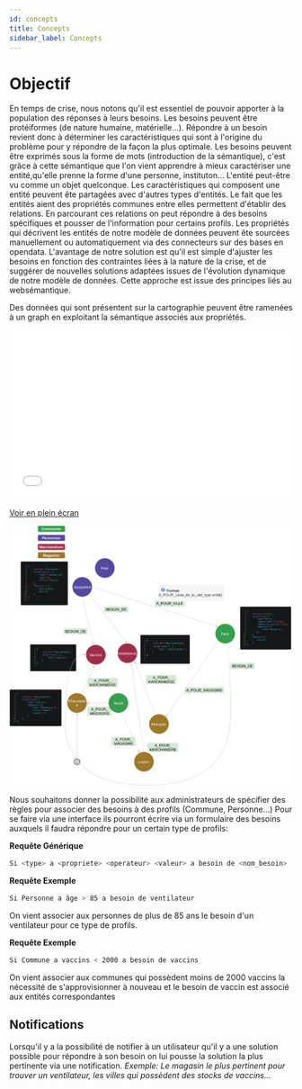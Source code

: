 ```yaml
---
id: concepts
title: Concepts
sidebar_label: Concepts
---
```


# Objectif

En temps de crise, nous notons qu'il est essentiel de pouvoir apporter à la population des réponses à leurs besoins. Les besoins peuvent être protéiformes (de nature humaine, matérielle...).
Répondre à un besoin revient donc à déterminer les caractéristiques qui sont à l'origine du problème pour y répondre de la façon la plus optimale. Les besoins peuvent être exprimés sous la forme de mots (introduction de la sémantique), c'est grâce à cette sémantique que l'on vient apprendre à mieux caractériser une entité,qu'elle prenne la forme d'une personne, instituton... L'entité peut-être vu comme un objet quelconque.
Les caractéristiques qui composent une entité peuvent ête partagées avec d'autres types d'entités. Le fait que les entités aient des propriétés communes entre elles permettent d'établir des relations. En parcourant ces relations on peut répondre à des besoins spécifiques et pousser de l'information pour certains profils.
Les propriétés qui décrivent les entités de notre modèle de données peuvent ête sourcées manuellement ou automatiquement via des connecteurs sur des bases en opendata.
L'avantage de notre solution est qu'il est simple d'ajuster les besoins en fonction des contraintes liées à la nature de la crise, et de suggérer de nouvelles solutions adaptées issues de l'évolution dynamique de notre modèle de données. Cette approche est issue des principes liés au websémantique.

Des données qui sont présentent sur la cartographie peuvent être ramenées à un graph en exploitant la sémantique associés aux propriétés. 
<iframe width="100%" height="300px" frameborder="0" allowfullscreen src="//umap.openstreetmap.fr/fr/map/zones-des-caves-inondees-en-1910-en-val-de-marne-e_531555?scaleControl=false&miniMap=false&scrollWheelZoom=false&zoomControl=true&allowEdit=false&moreControl=true&searchControl=null&tilelayersControl=null&embedControl=null&datalayersControl=true&onLoadPanel=undefined&captionBar=false"></iframe><p><a href="//umap.openstreetmap.fr/fr/map/zones-des-caves-inondees-en-1910-en-val-de-marne-e_531555">Voir en plein écran</a></p>

![model](../static/img/model1.png)

Nous souhaitons donner la possibilité aux administrateurs de spécifier des règles pour associer des besoins à des profils (Commune, Personne...)
Pour se faire via une interface ils pourront écrire via un formulaire des besoins auxquels il faudra répondre pour un certain type de profils:

**Requête Générique**

```bash
Si <type> a <propriete> <operateur> <valeur> a besoin de <nom_besoin>
```

**Requête Exemple**
```bash
Si Personne a âge > 85 a besoin de ventilateur
```
On vient associer aux personnes de plus de 85 ans le besoin d'un ventilateur pour ce type de profils.

**Requête Exemple**
```bash
Si Commune a vaccins < 2000 a besoin de vaccins
```
On vient associer aux communes qui possèdent moins de 2000 vaccins la nécessité de s'approvisionner à nouveau et le besoin de vaccin est associé aux entités correspondantes

## Notifications

Lorsqu'il y a la possibilité de notifier à un utilisateur qu'il y a une solution possible pour répondre à son besoin on lui pousse la solution la plus pertinente via une notification. 
*Exemple: Le magasin le plus pertinent pour trouver un ventilateur, les villes qui possèdent des stocks de vaccins...*